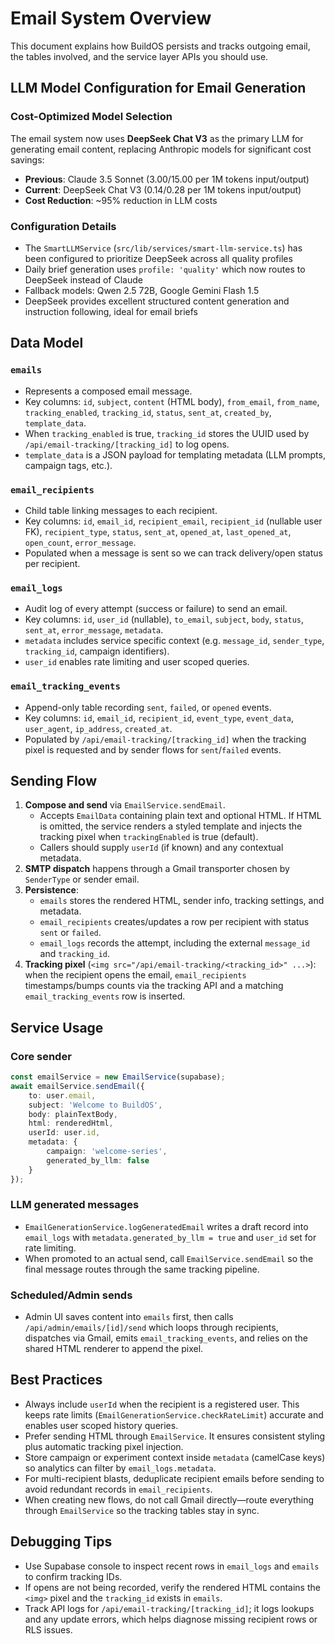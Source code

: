# Email System Overview

This document explains how BuildOS persists and tracks outgoing email, the tables involved, and the service layer APIs you should use.

## LLM Model Configuration for Email Generation

### Cost-Optimized Model Selection
The email system now uses **DeepSeek Chat V3** as the primary LLM for generating email content, replacing Anthropic models for significant cost savings:

- **Previous**: Claude 3.5 Sonnet ($3.00/$15.00 per 1M tokens input/output)
- **Current**: DeepSeek Chat V3 ($0.14/$0.28 per 1M tokens input/output)
- **Cost Reduction**: ~95% reduction in LLM costs

### Configuration Details
- The `SmartLLMService` (`src/lib/services/smart-llm-service.ts`) has been configured to prioritize DeepSeek across all quality profiles
- Daily brief generation uses `profile: 'quality'` which now routes to DeepSeek instead of Claude
- Fallback models: Qwen 2.5 72B, Google Gemini Flash 1.5
- DeepSeek provides excellent structured content generation and instruction following, ideal for email briefs

## Data Model

### `emails`
- Represents a composed email message.
- Key columns: `id`, `subject`, `content` (HTML body), `from_email`, `from_name`, `tracking_enabled`, `tracking_id`, `status`, `sent_at`, `created_by`, `template_data`.
- When `tracking_enabled` is true, `tracking_id` stores the UUID used by `/api/email-tracking/[tracking_id]` to log opens.
- `template_data` is a JSON payload for templating metadata (LLM prompts, campaign tags, etc.).

### `email_recipients`
- Child table linking messages to each recipient.
- Key columns: `id`, `email_id`, `recipient_email`, `recipient_id` (nullable user FK), `recipient_type`, `status`, `sent_at`, `opened_at`, `last_opened_at`, `open_count`, `error_message`.
- Populated when a message is sent so we can track delivery/open status per recipient.

### `email_logs`
- Audit log of every attempt (success or failure) to send an email.
- Key columns: `id`, `user_id` (nullable), `to_email`, `subject`, `body`, `status`, `sent_at`, `error_message`, `metadata`.
- `metadata` includes service specific context (e.g. `message_id`, `sender_type`, `tracking_id`, campaign identifiers).
- `user_id` enables rate limiting and user scoped queries.

### `email_tracking_events`
- Append-only table recording `sent`, `failed`, or `opened` events.
- Key columns: `id`, `email_id`, `recipient_id`, `event_type`, `event_data`, `user_agent`, `ip_address`, `created_at`.
- Populated by `/api/email-tracking/[tracking_id]` when the tracking pixel is requested and by sender flows for `sent`/`failed` events.

## Sending Flow

1. **Compose and send** via `EmailService.sendEmail`.
   - Accepts `EmailData` containing plain text and optional HTML. If HTML is omitted, the service renders a styled template and injects the tracking pixel when `trackingEnabled` is true (default).
   - Callers should supply `userId` (if known) and any contextual metadata.
2. **SMTP dispatch** happens through a Gmail transporter chosen by `SenderType` or sender email.
3. **Persistence**:
   - `emails` stores the rendered HTML, sender info, tracking settings, and metadata.
   - `email_recipients` creates/updates a row per recipient with status `sent` or `failed`.
   - `email_logs` records the attempt, including the external `message_id` and `tracking_id`.
4. **Tracking pixel** (`<img src="/api/email-tracking/<tracking_id>" ...>`): when the recipient opens the email, `email_recipients` timestamps/bumps counts via the tracking API and a matching `email_tracking_events` row is inserted.

## Service Usage

### Core sender

```ts
const emailService = new EmailService(supabase);
await emailService.sendEmail({
	to: user.email,
	subject: 'Welcome to BuildOS',
	body: plainTextBody,
	html: renderedHtml,
	userId: user.id,
	metadata: {
		campaign: 'welcome-series',
		generated_by_llm: false
	}
});
```

### LLM generated messages
- `EmailGenerationService.logGeneratedEmail` writes a draft record into `email_logs` with `metadata.generated_by_llm = true` and `user_id` set for rate limiting.
- When promoted to an actual send, call `EmailService.sendEmail` so the final message routes through the same tracking pipeline.

### Scheduled/Admin sends
- Admin UI saves content into `emails` first, then calls `/api/admin/emails/[id]/send` which loops through recipients, dispatches via Gmail, emits `email_tracking_events`, and relies on the shared HTML renderer to append the pixel.

## Best Practices

- Always include `userId` when the recipient is a registered user. This keeps rate limits (`EmailGenerationService.checkRateLimit`) accurate and enables user scoped history queries.
- Prefer sending HTML through `EmailService`. It ensures consistent styling plus automatic tracking pixel injection.
- Store campaign or experiment context inside `metadata` (camelCase keys) so analytics can filter by `email_logs.metadata`.
- For multi-recipient blasts, deduplicate recipient emails before sending to avoid redundant records in `email_recipients`.
- When creating new flows, do not call Gmail directly—route everything through `EmailService` so the tracking tables stay in sync.

## Debugging Tips

- Use Supabase console to inspect recent rows in `email_logs` and `emails` to confirm tracking IDs.
- If opens are not being recorded, verify the rendered HTML contains the `<img>` pixel and the `tracking_id` exists in `emails`.
- Track API logs for `/api/email-tracking/[tracking_id]`; it logs lookups and any update errors, which helps diagnose missing recipient rows or RLS issues.
